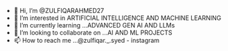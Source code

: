 - 👋 Hi, I’m @ZULFIQARAHMED27
- 👀 I’m interested in ARTIFICIAL INTELLIGENCE AND MACHINE LEARNING
- 🌱 I’m currently learning ...ADVANCED GEN AI AND LLMs
- 💞️ I’m looking to collaborate on ...AI AND ML PROJECTS
- 📫 How to reach me ...@zulfiqar._.syed - instagram

<!---
ZULFIQARAHMED27/ZULFIQARAHMED27 is a ✨ special ✨ repository because its `README.md` (this file) appears on your GitHub profile.
You can click the Preview link to take a look at your changes.
--->
